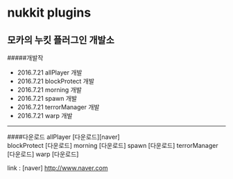 nukkit plugins
===============
모카의 누킷 플러그인 개발소
---------------
#####개발작
+ 2016.7.21 allPlayer 개발
+ 2016.7.21 blockProtect 개발
+ 2016.7.21 morning 개발
+ 2016.7.21 spawn 개발
+ 2016.7.21 terrorManager 개발
+ 2016.7.21 warp 개발

---------------
####다운로드
allPlayer [다운로드][naver]<br>
blockProtect [다운로드]
morning [다운로드]
spawn [다운로드]
terrorManager [다운로드]
warp [다운로드]

link : [naver] http://www.naver.com
